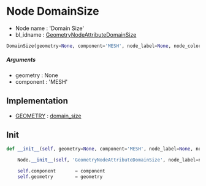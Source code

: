 # Node DomainSize

- Node name : 'Domain Size'
- bl_idname : [GeometryNodeAttributeDomainSize](https://docs.blender.org/api/current/bpy.types.GeometryNodeAttributeDomainSize.html)


``` python
DomainSize(geometry=None, component='MESH', node_label=None, node_color=None, **kwargs)
```
##### Arguments

- geometry : None
- component : 'MESH'

## Implementation

- [GEOMETRY](/docs/GeoNodes/socket_GEOMETRY.md) : [domain_size](/docs/GeoNodes/socket_GEOMETRY.md#domain_size)

## Init

``` python
def __init__(self, geometry=None, component='MESH', node_label=None, node_color=None, **kwargs):

    Node.__init__(self, 'GeometryNodeAttributeDomainSize', node_label=node_label, node_color=node_color, **kwargs)

    self.component       = component
    self.geometry        = geometry
```
